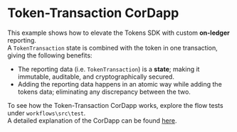 # Token-Transaction CorDapp

This example shows how to elevate the Tokens SDK with custom **on-ledger** reporting.  
A `TokenTransaction` state is combined with the token in one transaction, giving the following benefits:  

- The reporting data (i.e. `TokenTransaction`) is a **state**; making it immutable, auditable, and cryptographically secured.  
- Adding the reporting data happens in an atomic way while adding the tokens data; eliminating any discrepancy between the two.  

To see how the Token-Transaction CorDapp works, explore the flow tests under `workflows\src\test`.  
A detailed explanation of the CorDapp can be found [here]().